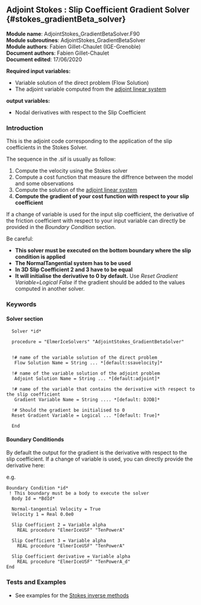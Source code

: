 ## Adjoint Stokes : Slip Coefficient Gradient Solver {#stokes_gradientBeta_solver}

**Module name**: AdjointStokes_GradientBetaSolver.F90  
**Module subroutines**: AdjointStokes_GradientBetaSolver  
**Module authors**: Fabien Gillet-Chaulet (IGE-Grenoble)    
**Document authors**: Fabien Gillet-Chaulet  
**Document edited**: 17/06/2020  

**Required input variables:**
   
 - Variable solution of the direct problem (Flow Solution)
 - The adjoint variable computed from the [adjoint linear system](#adjoint_linearsolver)

**output variables:**

 - Nodal derivatives with respect to the Slip Coefficient

### Introduction

This is the adjoint code corresponding to the application of the slip coefficients in the Stokes Solver.


The sequence in the .sif is usually as follow:

1. Compute the velocity using the Stokes solver
2. Compute a cost function that measure the diffrence between the model and some observations
3. Compute the solution of the [adjoint linear system](#adjoint_linearsolver)
4. **Compute the gradient of your cost function with respect to your slip coefficient**


If a change of variable is used for the input slip coefficient, the derivative of
the friction coefficient with respect to your input variable can directly be provided
in the *Boundary Condition* section. 

Be careful:  
  - **This solver must be executed on the bottom boundary where the slip condition is applied**   
  - **The NormalTangential system has to be used**  
  - **In 3D Slip Coefficient 2 and 3 have to be equal**  
  - **It will initialise the derivative to 0 by default.** Use *Reset Gradient Variable=Logical False* if the gradient should be added to the values computed in another solver.   

### Keywords

#### Solver section

```
  Solver *id*
   
  procedure = "ElmerIceSolvers" "AdjointStokes_GradientBetaSolver"


  !# name of the variable solution of the direct problem 
   Flow Solution Name = String ... *[default:ssavelocity]*

  !# name of the variable solution of the adjoint problem 
   Adjoint Solution Name = String ... *[default:adjoint]*

  !# name of the variable that contains the derivative with respect to the slip coefficient
   Gradient Variable Name = String .... *[default: DJDB]*

  !# Should the gradient be initialised to 0
  Reset Gradient Variable = Logical ... *[default: True]*

  End

```
#### Boundary Conditionds

By default the output for the gradient is the derivative with respect to the slip coefficient.
If a change of variable is used, you can directly provide the derivative here:

e.g.
```
Boundary Condition *id*
 ! This boundary must be a body to execute the solver
  Body Id = *BdId*

  Normal-tangential Velocity = True
  Velocity 1 = Real 0.0e0

  Slip Coefficient 2 = Variable alpha
    REAL procedure "ElmerIceUSF" "TenPowerA"

  Slip Coefficient 3 = Variable alpha
    REAL procedure "ElmerIceUSF" "TenPowerA"

  Slip Coefficient derivative = Variable alpha
    REAL procedure "ElmerIceUSF" "TenPowerA_d"
End

```

### Tests and Examples

- See examples for the [Stokes inverse methods](../../examples/Inverse_Methods)
